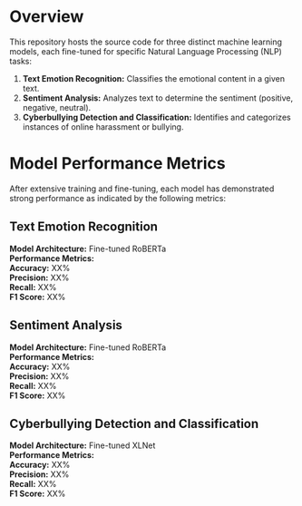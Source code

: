 # Overview
This repository hosts the source code for three distinct machine learning models, each fine-tuned for specific Natural Language Processing (NLP) tasks:

1. **Text Emotion Recognition:** Classifies the emotional content in a given text.
2. **Sentiment Analysis:** Analyzes text to determine the sentiment (positive, negative, neutral).
3. **Cyberbullying Detection and Classification:** Identifies and categorizes instances of online harassment or bullying.

# Model Performance Metrics
After extensive training and fine-tuning, each model has demonstrated strong performance as indicated by the following metrics:

## Text Emotion Recognition

**Model Architecture:** Fine-tuned RoBERTa  
**Performance Metrics:**  
**Accuracy:** XX%  
**Precision:** XX%  
**Recall:** XX%  
**F1 Score:** XX%   

## Sentiment Analysis

**Model Architecture:** Fine-tuned RoBERTa   
**Performance Metrics:**  
**Accuracy:** XX%  
**Precision:** XX%  
**Recall:** XX%  
**F1 Score:** XX%  

## Cyberbullying Detection and Classification

**Model Architecture:** Fine-tuned XLNet  
**Performance Metrics:**  
**Accuracy:** XX%  
**Precision:** XX%  
**Recall:** XX%  
**F1 Score:** XX%  
